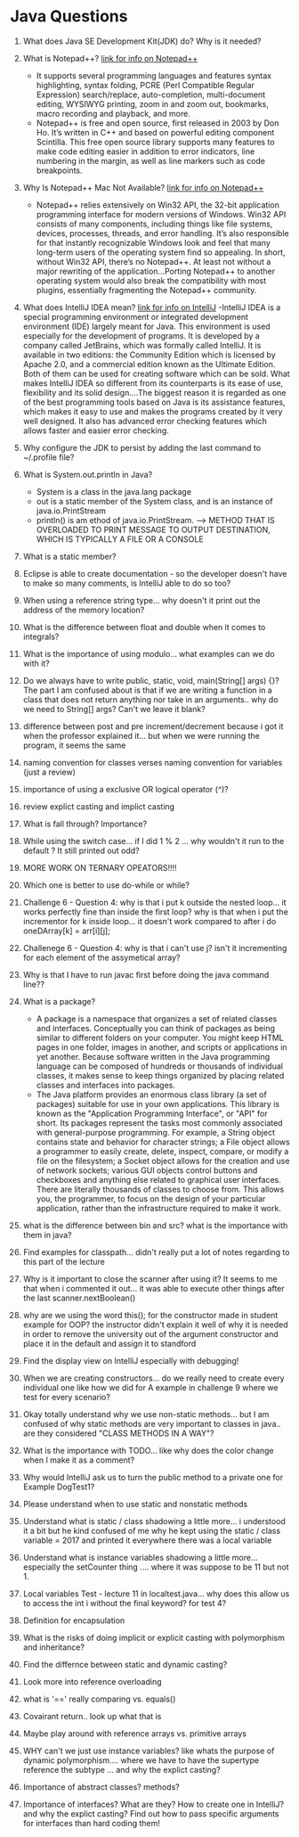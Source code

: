 # Java Questions

1. What does Java SE Development Kit(JDK) do? Why is it needed? 
2. What is Notepad++? 
	[link for info on Notepad++](https://www.cleverfiles.com/howto/notepad-mac.html)
	- It supports several programming languages and features syntax highlighting, syntax folding, PCRE (Perl Compatible Regular Expression) search/replace, auto-completion, multi-document editing, WYSIWYG printing, zoom in and zoom out, bookmarks, macro recording and playback, and more.
	- Notepad++ is free and open source, first released in 2003 by Don Ho. It’s written in C++ and based on powerful editing component Scintilla. This free open source library supports many features to make code editing easier in addition to error indicators, line numbering in the margin, as well as line markers such as code breakpoints. 
3. Why Is Notepad++ Mac Not Available?
	[link for info on Notepad++](https://www.cleverfiles.com/howto/notepad-mac.html)
	- Notepad++ relies extensively on Win32 API, the 32-bit application programming interface for modern versions of Windows. Win32 API consists of many components, including things like file systems, devices, processes, threads, and error handling. It’s also responsible for that instantly recognizable Windows look and feel that many long-term users of the operating system find so appealing. In short, without Win32 API, there’s no Notepad++. At least not without a major rewriting of the application...Porting Notepad++ to another operating system would also break the compatibility with most plugins, essentially fragmenting the Notepad++ community.
4. What does IntelliJ IDEA mean? 
	[link for info on IntelliJ](https://www.techopedia.com/definition/7755/intellij-idea)
	-IntelliJ IDEA is a special programming environment or integrated development environment (IDE) largely meant for Java. This environment is used especially for the development of programs. It is developed by a company called JetBrains, which was formally called IntelliJ. It is available in two editions: the Community Edition which is licensed by Apache 2.0, and a commercial edition known as the Ultimate Edition. Both of them can be used for creating software which can be sold. What makes IntelliJ IDEA so different from its counterparts is its ease of use, flexibility and its solid design....The biggest reason it is regarded as one of the best programming tools based on Java is its assistance features, which makes it easy to use and makes the programs created by it very well designed. It also has advanced error checking features which allows faster and easier error checking.	
5. Why configure the JDK to persist by adding the last command to ~/.profile file? 

6. What is System.out.println in Java? 
	- System is a class in the java.lang package 
	- out is a static member of the System class, and is an instance of java.io.PrintStream
	- println() is am ethod of java.io.PrintStream. 
		--> METHOD THAT IS OVERLOADED TO PRINT MESSAGE TO OUTPUT DESTINATION, WHICH IS TYPICALLY A FILE OR A CONSOLE
7. What is a static member?
8. Eclipse is able to create documentation - so the developer doesn't have to make so many comments, is IntelliJ able to do so too? 
9. When using a reference string type... why doesn't it print out the address of the memory location? 
10. What is the difference between float and double when it comes to integrals? 
11. What is the importance of using modulo... what examples can we do with it? 
12. Do we always have to write public, static, void, main(String[] args) {}? The part I am confused about is that if we are writing a function in a class that does not return anything nor take in an arguments.. why do we need to String[] args? Can't we leave it blank? 
13. difference between post and pre increment/decrement because i got it when the professor explained it... but when we were running the program, it seems the same
14. naming convention for classes verses naming convention for variables (just a review)
15. importance of using a exclusive OR logical operator (^)? 
16. review explict casting and implict casting
17. What is fall through? Importance? 
18. While using the switch case... if I did 1 % 2 ... why wouldn't it run to the default ? It still printed out odd? 
19. MORE WORK ON TERNARY OPEATORS!!!! 
20. Which one is better to use do-while or while?
21. Challenge 6 - Question 4: why is that i put k outside the nested loop... it works perfectly fine than inside the first loop? why is that when i put the incrementor for k inside loop... it doesn't work compared to after i do oneDArray[k] = arr[i][j]; 
22. Challenege 6 - Question 4: why is that i can't use j? isn't it incrementing for each element of the assymetical array? 
23. Why is that I have to run javac first before doing the java command line??
24. What is a package? 
	- A package is a namespace that organizes a set of related classes and interfaces. Conceptually you can think of packages as being similar to different folders on your computer. You might keep HTML pages in one folder, images in another, and scripts or applications in yet another. Because software written in the Java programming language can be composed of hundreds or thousands of individual classes, it makes sense to keep things organized by placing related classes and interfaces into packages.
	- The Java platform provides an enormous class library (a set of packages) suitable for use in your own applications. This library is known as the "Application Programming Interface", or "API" for short. Its packages represent the tasks most commonly associated with general-purpose programming. For example, a String object contains state and behavior for character strings; a File object allows a programmer to easily create, delete, inspect, compare, or modify a file on the filesystem; a Socket object allows for the creation and use of network sockets; various GUI objects control buttons and checkboxes and anything else related to graphical user interfaces. There are literally thousands of classes to choose from. This allows you, the programmer, to focus on the design of your particular application, rather than the infrastructure required to make it work.
25. what is the difference between bin and src? what is the importance with them in java? 
26. Find examples for classpath... didn't really put a lot of notes regarding to this part of the lecture 
27. Why is it important to close the scanner after using it? It seems to me that when i commented it out... it was able to execute other things after the last scanner.nextBoolean()
28. why are we using the word this(); for the constructor made in student example for OOP? the instructor didn't explain it well of why it is needed in order to remove the university out of the argument constructor and place it in the default and assign it to standford
29. Find the display view on IntelliJ especially with debugging!
30. When we are creating constructors... do we really need to create every individual one like how we did for A example in challenge 9 where we test for every scenario? 
31. Okay totally understand why we use non-static methods... but I am confused of why static methods are very important to classes in java.. are they considered "CLASS METHODS IN A WAY"?
32. What is the importance with TODO... like why does the color change when I make it as a comment? 
33. Why would IntelliJ ask us to turn the public method to a private one for Example DogTest1? 
34. Please understand when to use static and nonstatic methods 
35. Understand what is static / class shadowing a little more... i understood it a bit but he kind confused of me why he kept using the static / class variable = 2017 and printed it everywhere there was a local variable 
36. Understand what is instance variables shadowing a little more... especially the setCounter thing .... where it was suppose to be 11 but not 1. 
37. Local variables Test - lecture 11 in localtest.java... why does this allow us to access the int i without the final keyword? for test 4? 
38. Definition for encapsulation 
39. What is the risks of doing implicit or explicit casting with polymorphism and inheritance? 
40. Find the differnce between static and dynamic casting? 
41. Look more into reference overloading 
42. what is '==' really comparing vs. equals() 
43. Covairant return.. look up what that is
44. Maybe play around with reference arrays vs. primitive arrays 
45. WHY can't we just use instance variables? like whats the purpose of dynamic polymorphism....  where we have to have the supertype reference the subtype ... and why the explict casting? 
46. Importance of abstract classes? methods? 
47. Importance of interfaces? What are they? How to create one in IntelliJ? and why the explict casting? Find out how to pass specific arguments for interfaces than hard coding them!
